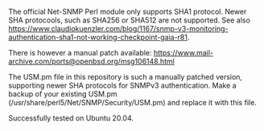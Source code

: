 The official Net-SNMP Perl module only supports SHA1 protocol. Newer SHA protocools, such as SHA256 or SHA512 are not supported. 
See also https://www.claudiokuenzler.com/blog/1167/snmp-v3-monitoring-authentication-sha1-not-working-checkpoint-gaia-r81. 

There is however a manual patch available:  https://www.mail-archive.com/ports@openbsd.org/msg106148.html

The USM.pm file in this repository is such a manually patched version, supporting newer SHA protocols for SNMPv3 authentication.
Make a backup of your existing USM.pm (/usr/share/perl5/Net/SNMP/Security/USM.pm) and replace it with this file.

Successfully tested on Ubuntu 20.04.
